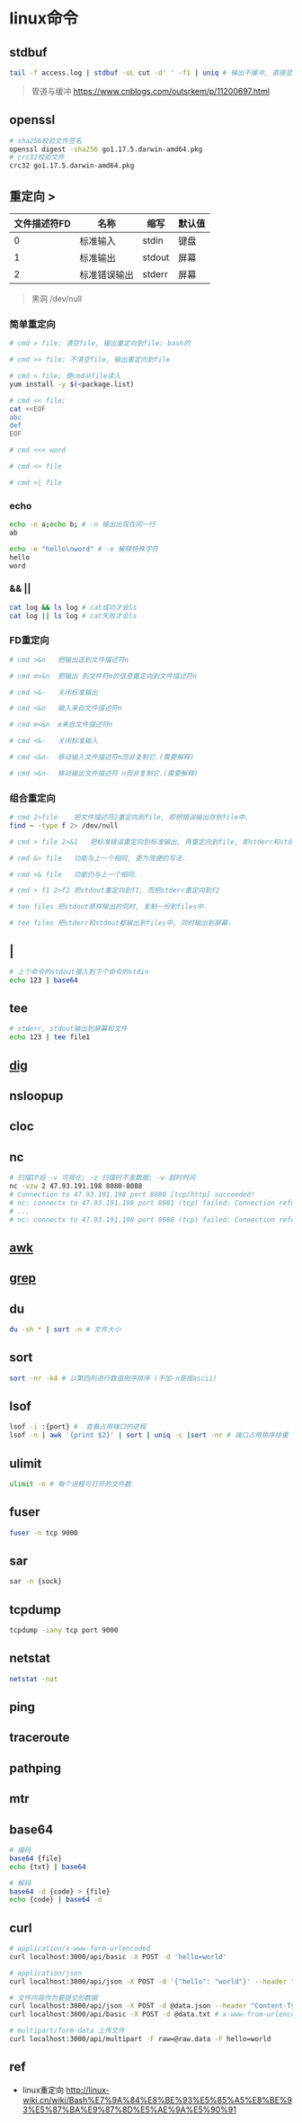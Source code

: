 # linux命令

## stdbuf

```bash
tail -f access.log | stdbuf -oL cut -d' ' -f1 | uniq # 输出不缓冲, 直接显示; | (管道) 会将内容read到kernel, 具有缓冲区, 未写满的缓冲无法传递给后续程序
```

> 管道与缓冲 <https://www.cnblogs.com/outsrkem/p/11200697.html>

## openssl

```bash
# sha256校验文件签名
openssl digest -sha256 go1.17.5.darwin-amd64.pkg
# crc32校验文件
crc32 go1.17.5.darwin-amd64.pkg
```

## 重定向 >

| 文件描述符FD | 名称         | 缩写   | 默认值 |
| ------------ | ------------ | ------ | ------ |
| 0            | 标准输入     | stdin  | 键盘   |
| 1            | 标准输出     | stdout | 屏幕   |
| 2            | 标准错误输出 | stderr | 屏幕   |

> 黑洞 /dev/null

### 简单重定向

```bash
# cmd > file; 清空file, 输出重定向到file; bash的

# cmd >> file; 不清空file, 输出重定向到file

# cmd < file; 使cmd从file读入
yum install -y $(<package.list)

# cmd << file; 
cat <<EOF
abc
def
EOF

# cmd <<< word

# cmd <> file

# cmd >| file

```

### echo

```bash
echo -n a;echo b; # -n 输出出现在同一行
ab

echo -e "hello\nword" # -e 解释特殊字符
hello
word
```

### && ||

```bash
cat log && ls log # cat成功才会ls
cat log || ls log # cat失败才会ls
```

### FD重定向

```bash
# cmd >&n	把输出送到文件描述符n

# cmd m>&n	把输出 到文件符m的信息重定向到文件描述符n

# cmd >&-	关闭标准输出

# cmd <&n	输入来自文件描述符n

# cmd m<&n	m来自文件描述符n

# cmd <&-	关闭标准输入

# cmd <&n-	移动输入文件描述符n而非复制它.(需要解释)

# cmd >&n-	移动输出文件描述符 n而非复制它.(需要解释)

```

### 组合重定向

```bash
# cmd 2>file	把文件描述符2重定向到file, 即把错误输出存到file中.
find ~ -type f 2> /dev/null

# cmd > file 2>&1	把标准错误重定向到标准输出, 再重定向到file, 即stderr和stdout都被输出到file中

# cmd &> file	功能与上一个相同, 更为简便的写法.

# cmd >& file	功能仍与上一个相同.

# cmd > f1 2>f2	把stdout重定向到f1, 而把stderr重定向到f2

# tee files	把stdout原样输出的同时, 复制一份到files中.

# tee files	把stderr和stdout都输出到files中, 同时输出到屏幕.

```

## |

```bash
# 上个命令的stdout接入到下个命令的stdin
echo 123 | base64
```

## tee

```bash
# stderr, stdout输出到屏幕和文件
echo 123 | tee file1
```

## [dig](linux-cmd-dig.md)

## nsloopup

## cloc

## nc

```bash
# 扫描IP段 -v 可视化; -z 扫描时不发数据; -w 超时时间
nc -vzw 2 47.93.191.198 8080-8088
# Connection to 47.93.191.198 port 8080 [tcp/http] succeeded!
# nc: connectx to 47.93.191.198 port 8081 (tcp) failed: Connection refused
# ...
# nc: connectx to 47.93.191.198 port 8088 (tcp) failed: Connection refused
```

## [awk](linux-cmd-awk.md)  

## [grep](ref/grep.md)  
  
## du  

```bash
du -sh * | sort -n # 文件大小
```

## sort

```bash
sort -nr -k4 # 以第四列进行数值倒序排序 (不加-n是按ascii)
```
  
## lsof  

```bash
lsof -i :{port} #  查看占用端口的进程
lsof -n | awk '{print $2}' | sort | uniq -c |sort -nr # 端口占用排序排重
```
  
## ulimit  

```bash
ulimit -n # 每个进程可打开的文件数
```
  
## fuser  

```bash
fuser -n tcp 9000
```

## sar

```bash
sar -n {sock}
```

## tcpdump

```bash
tcpdump -iany tcp port 9000
```

## netstat

```bash
netstat -nat
```

## ping

## traceroute

## pathping

## mtr

## base64

```bash
# 编码
base64 {file}
echo {txt} | base64

# 解码
base64 -d {code} > {file}
echo {code} | base64 -d
```

## curl

```bash
# application/x-www-form-urlencoded
curl localhost:3000/api/basic -X POST -d 'hello=world'

# application/json
curl localhost:3000/api/json -X POST -d '{"hello": "world"}' --header "Content-Type: application/json"

# 文件内容作为要提交的数据
curl localhost:3000/api/json -X POST -d @data.json --header "Content-Type: application/json" # json
curl localhost:3000/api/basic -X POST -d @data.txt # x-www-from-urlencoded

# multipart/form-data 上传文件
curl localhost:3000/api/multipart -F raw=@raw.data -F hello=world
```

## ref

- linux重定向 <http://linux-wiki.cn/wiki/Bash%E7%9A%84%E8%BE%93%E5%85%A5%E8%BE%93%E5%87%BA%E9%87%8D%E5%AE%9A%E5%90%91>